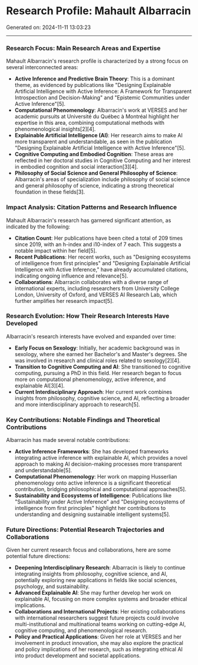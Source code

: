 # Research Profile: Mahault Albarracin

Generated on: 2024-11-11 13:03:23

---

### Research Focus: Main Research Areas and Expertise

Mahault Albarracin's research profile is characterized by a strong focus on several interconnected areas:

- **Active Inference and Predictive Brain Theory**: This is a dominant theme, as evidenced by publications like "Designing Explainable Artificial Intelligence with Active Inference: A Framework for Transparent Introspection and Decision-Making" and "Epistemic Communities under Active Inference"[5].
- **Computational Phenomenology**: Albarracin's work at VERSES and her academic pursuits at Université du Québec à Montréal highlight her expertise in this area, combining computational methods with phenomenological insights[2][4].
- **Explainable Artificial Intelligence (AI)**: Her research aims to make AI more transparent and understandable, as seen in the publication "Designing Explainable Artificial Intelligence with Active Inference"[5].
- **Cognitive Computing and Embodied Cognition**: These areas are reflected in her doctoral studies in Cognitive Computing and her interest in embodied cognition and social interaction[3][4].
- **Philosophy of Social Science and General Philosophy of Science**: Albarracin's areas of specialization include philosophy of social science and general philosophy of science, indicating a strong theoretical foundation in these fields[3].

### Impact Analysis: Citation Patterns and Research Influence

Mahault Albarracin's research has garnered significant attention, as indicated by the following:

- **Citation Count**: Her publications have been cited a total of 209 times since 2019, with an h-index and i10-index of 7 each. This suggests a notable impact within her field[5].
- **Recent Publications**: Her recent works, such as "Designing ecosystems of intelligence from first principles" and "Designing Explainable Artificial Intelligence with Active Inference," have already accumulated citations, indicating ongoing influence and relevance[5].
- **Collaborations**: Albarracin collaborates with a diverse range of international experts, including researchers from University College London, University of Oxford, and VERSES AI Research Lab, which further amplifies her research impact[5].

### Research Evolution: How Their Research Interests Have Developed

Albarracin's research interests have evolved and expanded over time:

- **Early Focus on Sexology**: Initially, her academic background was in sexology, where she earned her Bachelor's and Master's degrees. She was involved in research and clinical roles related to sexology[2][4].
- **Transition to Cognitive Computing and AI**: She transitioned to cognitive computing, pursuing a PhD in this field. Her research began to focus more on computational phenomenology, active inference, and explainable AI[3][4].
- **Current Interdisciplinary Approach**: Her current work combines insights from philosophy, cognitive science, and AI, reflecting a broader and more interdisciplinary approach to research[5].

### Key Contributions: Notable Findings and Theoretical Contributions

Albarracin has made several notable contributions:

- **Active Inference Frameworks**: She has developed frameworks integrating active inference with explainable AI, which provides a novel approach to making AI decision-making processes more transparent and understandable[5].
- **Computational Phenomenology**: Her work on mapping Husserlian phenomenology onto active inference is a significant theoretical contribution, bridging philosophical and computational approaches[5].
- **Sustainability and Ecosystems of Intelligence**: Publications like "Sustainability under Active Inference" and "Designing ecosystems of intelligence from first principles" highlight her contributions to understanding and designing sustainable intelligent systems[5].

### Future Directions: Potential Research Trajectories and Collaborations

Given her current research focus and collaborations, here are some potential future directions:

- **Deepening Interdisciplinary Research**: Albarracin is likely to continue integrating insights from philosophy, cognitive science, and AI, potentially exploring new applications in fields like social sciences, psychology, and sustainability.
- **Advanced Explainable AI**: She may further develop her work on explainable AI, focusing on more complex systems and broader ethical implications.
- **Collaborations and International Projects**: Her existing collaborations with international researchers suggest future projects could involve multi-institutional and multinational teams working on cutting-edge AI, cognitive computing, and phenomenological research.
- **Policy and Practical Applications**: Given her role at VERSES and her involvement in product innovation, she may also explore the practical and policy implications of her research, such as integrating ethical AI into product development and societal applications.